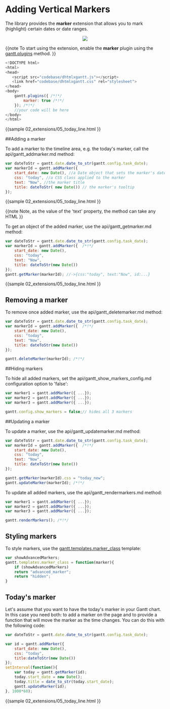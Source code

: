 Adding Vertical Markers
=========================================================

The library provides the **marker** extension that allows you to mark (highlight) certain dates or date ranges.

<div style="text-align:center;"><img src="desktop/today_marker.png"/></div>

{{note
To start using the extension, enable the **marker** plugin using the [gantt.plugins](api/gantt_plugins.md) method.
}}

~~~js
<!DOCTYPE html>
<html>
<head>
   <script src="codebase/dhtmlxgantt.js"></script>   
   <link href="codebase/dhtmlxgantt.css" rel="stylesheet">   
</head>
<body>
    gantt.plugins({ /*!*/
        marker: true /*!*/
    }); /*!*/
    //your code will be here
</body>
</html>
~~~
{{sample
02_extensions/05_today_line.html
}}


##Adding a marker

To add a marker to the timeline area, e.g. the today's marker, call the api/gantt_addmarker.md method:

~~~js
var dateToStr = gantt.date.date_to_str(gantt.config.task_date);
var markerId = gantt.addMarker({
	start_date: new Date(), //a Date object that sets the marker's date
	css: "today", //a CSS class applied to the marker
	text: "Now", //the marker title
	title: dateToStr( new Date()) // the marker's tooltip
});
~~~
{{sample
02_extensions/05_today_line.html
}}

{{note
Note, as the value of the 'text' property, the method can take any HTML
}}


To get an object of the added marker, use the api/gantt_getmarker.md method:

~~~js
var dateToStr = gantt.date.date_to_str(gantt.config.task_date);
var markerId = gantt.addMarker({  /*!*/
	start_date: new Date(), 
	css: "today", 
	text: "Now", 
	title: dateToStr(new Date()) 
});
gantt.getMarker(markerId); //->{css:"today", text:"Now", id:...}
~~~
{{sample
02_extensions/05_today_line.html
}}

## Removing a marker

To remove once added marker, use the api/gantt_deletemarker.md method: 

~~~js
var dateToStr = gantt.date.date_to_str(gantt.config.task_date);
var markerId = gantt.addMarker({  /*!*/
	start_date: new Date(), 
	css: "today", 
	text: "Now", 
	title: dateToStr(new Date()) 
});

gantt.deleteMarker(markerId); /*!*/
~~~

##Hiding markers

To hide all added markers, set the api/gantt_show_markers_config.md configuration option to 'false': 

~~~js
var marker1 = gantt.addMarker({ ...}); 
var marker2 = gantt.addMarker({ ...}); 
var marker3 = gantt.addMarker({ ...}); 

gantt.config.show_markers = false;// hides all 3 markers
~~~

##Updating a marker

To update a marker, use the  api/gantt_updatemarker.md method:

~~~js
var dateToStr = gantt.date.date_to_str(gantt.config.task_date);
var markerId = gantt.addMarker({  /*!*/
	start_date: new Date(), 
	css: "today", 
	text: "Now", 
	title: dateToStr(new Date()) 
});

gantt.getMarker(markerId).css = "today_new";
gantt.updateMarker(markerId); /*!*/
~~~

To update all added markers, use the 	api/gantt_rendermarkers.md method: 

~~~js
var marker1 = gantt.addMarker({ ...}); 
var marker2 = gantt.addMarker({ ...}); 
var marker3 = gantt.addMarker({ ...}); 

gantt.renderMarkers(); /*!*/
~~~

Styling markers
----------------------------

To style markers, use the [gantt.templates.marker_class](api/gantt_marker_class_template.md) template:

~~~js
var showAdvancedMarkers;
gantt.templates.marker_class = function(marker){
	if (showAdvancedMarkers)
    return "advanced_marker";
    return "hidden";
}
~~~

Today's marker
-------------------------------------

Let's assume that you want to have the today's marker in your Gantt chart. In this case you need both: to add a marker on the page and to provide a function that will move the marker as the time changes. You can do this with the following code:

~~~js
var dateToStr = gantt.date.date_to_str(gantt.config.task_date);

var id = gantt.addMarker({ 
	start_date: new Date(), 
    css: "today", 
    title:dateToStr(new Date())
});
setInterval(function(){
	var today = gantt.getMarker(id);
	today.start_date = new Date();
	today.title = date_to_str(today.start_date);
	gantt.updateMarker(id);
}, 1000*60);
~~~
{{sample
02_extensions/05_today_line.html
}}

